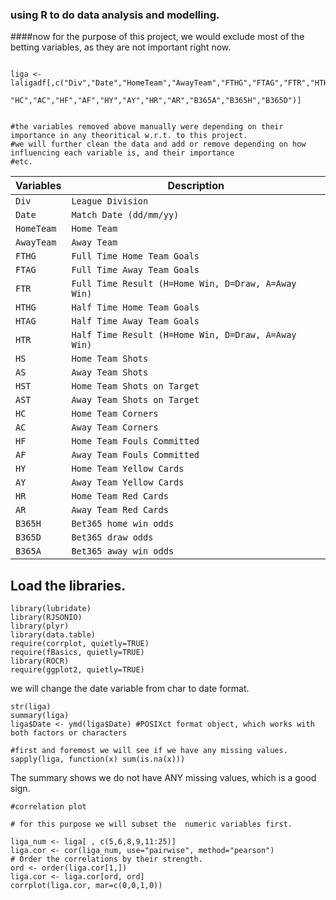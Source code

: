 ### using R to do data analysis and modelling.


####now for the purpose of this project, we would exclude most of the betting variables, as they are not important right now.


```

liga <- laligadf[,c("Div","Date","HomeTeam","AwayTeam","FTHG","FTAG","FTR","HTHG","HTAG","HTR","HS","AS","HST","AST",
                   "HC","AC","HF","AF","HY","AY","HR","AR","B365A","B365H","B365D")]


#the variables removed above manually were depending on their importance in any theoritical w.r.t. to this project. 
#we will further clean the data and add or remove depending on how influencing each variable is, and their importance 
#etc.
```



Variables | Description
----------| -----------
`Div` | `League Division`
`Date` | `Match Date (dd/mm/yy)`
`HomeTeam` | `Home Team`
`AwayTeam` | `Away Team`
`FTHG` | `Full Time Home Team Goals`
`FTAG` | `Full Time Away Team Goals`
`FTR` | `Full Time Result (H=Home Win, D=Draw, A=Away Win)`
`HTHG` | `Half Time Home Team Goals`
`HTAG` | `Half Time Away Team Goals`
`HTR` | `Half Time Result (H=Home Win, D=Draw, A=Away Win)`
`HS` | `Home Team Shots`
`AS` | `Away Team Shots`
`HST` | `Home Team Shots on Target`
`AST` | `Away Team Shots on Target`
`HC` | `Home Team Corners`
`AC` | `Away Team Corners`
`HF` | `Home Team Fouls Committed`
`AF` | `Away Team Fouls Committed`
`HY` | `Home Team Yellow Cards`
`AY` | `Away Team Yellow Cards`
`HR` | `Home Team Red Cards`
`AR` | `Away Team Red Cards`
`B365H` | `Bet365 home win odds`
`B365D` | `Bet365 draw odds`
`B365A` | `Bet365 away win odds`


## Load the libraries.




```{r, echo=TRUE,eval=TRUE}
library(lubridate)
library(RJSONIO)
library(plyr)
library(data.table)
require(corrplot, quietly=TRUE)
require(fBasics, quietly=TRUE)
library(ROCR)
require(ggplot2, quietly=TRUE)
```


we will change the date variable from char to date format.



```{r}
str(liga)
summary(liga)
liga$Date <- ymd(liga$Date) #POSIXct format object, which works with both factors or characters

#first and foremost we will see if we have any missing values.
sapply(liga, function(x) sum(is.na(x)))

```



The summary shows we do not have ANY missing values, which is a good sign.





```{r}
#correlation plot

# for this purpose we will subset the  numeric variables first.

liga_num <- liga[ , c(5,6,8,9,11:25)] 
liga.cor <- cor(liga_num, use="pairwise", method="pearson")
# Order the correlations by their strength.
ord <- order(liga.cor[1,])
liga.cor <- liga.cor[ord, ord]
corrplot(liga.cor, mar=c(0,0,1,0))
```


